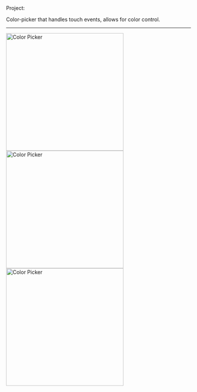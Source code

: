 <html>
Project:
<p>Color-picker that handles touch events, allows for color control.</p>

<hr><p><a href="/mobidevpublisher/colorpickertestproject/IMG_1.PNG" target="_blank"><img alt="Color Picker" src="/mobidevpublisher/colorpickertestproject/IMG_1.PNG" width="320" style="max-width:100%;"></a><a href="/mobidevpublisher/colorpickertestproject/IMG_2.PNG" target="_blank"><img alt="Color Picker" src="/mobidevpublisher/colorpickertestproject/IMG_2.PNG" width="320" style="max-width:100%;"></a><a href="/mobidevpublisher/colorpickertestproject/IMG_3.PNG" target="_blank"><img alt="Color Picker" src="/mobidevpublisher/colorpickertestproject/IMG_3.PNG" width="320" style="max-width:100%;"></a></p>

</html>